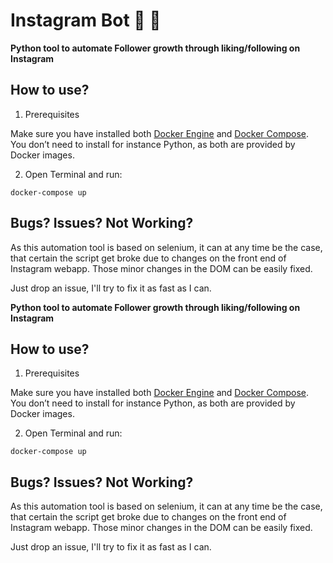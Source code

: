 # Instagram Bot 📸  🤖

**Python tool to automate Follower growth through liking/following on Instagram**


## How to use?

1. Prerequisites

Make sure you have installed both [Docker Engine](https://docs.docker.com/get-docker/) and [Docker Compose](https://docs.docker.com/compose/install/). You don’t need to install for instance Python, as both are provided by Docker images.

2. Open Terminal and run:

```
docker-compose up
```

## Bugs? Issues? Not Working?
As this automation tool is based on selenium, it can at any time be the case, that certain the script get broke due to changes on the front end of Instagram webapp. Those minor changes in the DOM can be easily fixed. 

Just drop an issue, I'll try to fix it as fast as I can.

**Python tool to automate Follower growth through liking/following on Instagram**


## How to use?

1. Prerequisites

Make sure you have installed both [Docker Engine](https://docs.docker.com/get-docker/) and [Docker Compose](https://docs.docker.com/compose/install/). You don’t need to install for instance Python, as both are provided by Docker images.

2. Open Terminal and run:

```
docker-compose up
```

## Bugs? Issues? Not Working?
As this automation tool is based on selenium, it can at any time be the case, that certain the script get broke due to changes on the front end of Instagram webapp. Those minor changes in the DOM can be easily fixed. 

Just drop an issue, I'll try to fix it as fast as I can.


